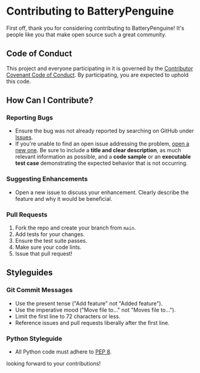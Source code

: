 # Contributing to BatteryPenguine

First off, thank you for considering contributing to BatteryPenguine! It's people like you that make open source such a great community.

## Code of Conduct

This project and everyone participating in it is governed by the [Contributor Covenant Code of Conduct](https://www.contributor-covenant.org/version/2/1/code_of_conduct/code_of_conduct.md). By participating, you are expected to uphold this code.

## How Can I Contribute?

### Reporting Bugs

-   Ensure the bug was not already reported by searching on GitHub under [Issues](https://github.com/shalinchristian/BatteryPenguine/issues).
-   If you're unable to find an open issue addressing the problem, [open a new one](https://github.com/shalinchristian/BatteryPenguine/issues/new). Be sure to include a **title and clear description**, as much relevant information as possible, and a **code sample** or an **executable test case** demonstrating the expected behavior that is not occurring.

### Suggesting Enhancements

-   Open a new issue to discuss your enhancement. Clearly describe the feature and why it would be beneficial.

### Pull Requests

1.  Fork the repo and create your branch from `main`.
2.  Add tests for your changes.
3.  Ensure the test suite passes.
4.  Make sure your code lints.
5.  Issue that pull request!

## Styleguides

### Git Commit Messages

-   Use the present tense ("Add feature" not "Added feature").
-   Use the imperative mood ("Move file to..." not "Moves file to...").
-   Limit the first line to 72 characters or less.
-   Reference issues and pull requests liberally after the first line.

### Python Styleguide

-   All Python code must adhere to [PEP 8](https://www.python.org/dev/peps/pep-0008/).

looking forward to your contributions!